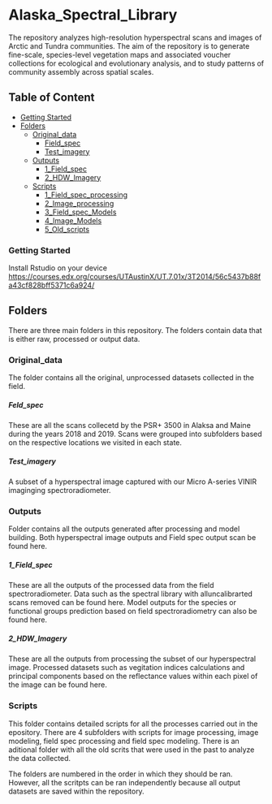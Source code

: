# Alaska_Spectral_Library
The repository analyzes high-resolution hyperspectral scans and images of Arctic and Tundra communities. The aim of the repository is to generate fine-scale, species-level vegetation maps and associated voucher collections for ecological and evolutionary analysis, and to study patterns of community assembly across spatial scales.

## Table of Content

- [Getting Started](#Table-of-Content)
- [Folders](#Getting-Started)
    + [Original_data](#Folders)
      + [Field_spec](#Original_data)
      + [Test_imagery](#Original_data)
  + [Outputs](#Folders)
    + [1_Field_spec](#FOutputs)
    + [2_HDW_Imagery](#Outputs)
  + [Scripts](#Folders)
    + [1_Field_spec_processing](#Scripts)
    + [2_Image_processing](#Scripts)
    + [3_Field_spec_Models](#Scripts)
    + [4_Image_Models](#Scripts)
    + [5_Old_scripts](#Scripts)
  

### Getting Started
Install Rstudio on your device 
https://courses.edx.org/courses/UTAustinX/UT.7.01x/3T2014/56c5437b88fa43cf828bff5371c6a924/

## Folders
There are three main folders in this repository. The folders contain data that is either raw, processed or output data. 

### Original_data
The folder contains all the original, unprocessed datasets collected in the field.

##### Feld_spec
These are all the scans collecetd by the PSR+ 3500 in Alaksa and Maine during the years 2018 and 2019. Scans were grouped into subfolders based on the respective locations we visited in each state. 

##### Test_imagery
A subset of a hyperspectral image captured with our Micro A-series VINIR imaginging spectroradiometer. 

### Outputs
Folder contains all the  outputs generated after processing and model building. Both hyperspectral image outputs and Field spec output scan be found here.

##### 1_Field_spec
These are all the outputs of the processed data from the field spectroradiometer. Data such as the spectral library with alluncalibrarted scans removed can be found here. Model outputs for the species or functional groups prediction based on field spectroradiometry can also be found here. 

##### 2_HDW_Imagery
These are all the outputs from processing the subset of our hyperspectral image. Processed datasets such as vegitation indices calculations and principal components based on the reflectance values within each pixel of the image can be found here. 

### Scripts
This folder contains detailed scripts for all the processes carried out in the epository. There are 4 subfolders with scripts for image processing, image modeling, field spec processing and field spec modeling. There is an aditional folder with all the old scrits that were used in the past to analyze the data collected. 

The folders are numbered in the order in which they should be ran. However, all the scritpts can be ran independently because all output datasets are saved within the repository.












